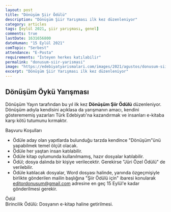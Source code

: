 ```yaml
---
layout: post
title: "Dönüşüm Şiir Ödülü"
description: "Dönüşüm Şiir Yarışması ilk kez düzenleniyor"
category: articles
tags: [eylül 2021, şiir yarışması, genel]
comments: true
lastDate: 1631656800    
dateHuman: "15 Eylül 2021"
comTopic: "Serbest"
attendance: "E-Posta"
requirements: "İsteyen herkes katılabilir"
permalink: "donusum-siir-yarismasi"
image: "https://edebiyatyarismalari.com/images/2021/agustos/donusum-siir-yarismasi.png"
excerpt: "Dönüşüm Şiir Yarışması ilk kez düzenleniyor"
---
```


## Dönüşüm Öykü Yarışması
Dönüşüm Yayın tarafından bu yıl ilk kez **Dönüşüm Şiir Ödülü** düzenleniyor. Dönüşüm adıyla kendisini açıklasa da yarışmanın amacı, kendini gösterememiş yazarları Türk Edebiyatı'na kazandırmak ve insanları e-kitaba karşı kötü tutumunu kırmaktır.

Başvuru Koşulları
- Ödüle aday olan yapıtlarda bulunduğu tarzda kendince "Dönüşüm"ünü yapabilmek temel ölçüt olacak.
- Ödüle her yaştan insan katılabilir.
- Ödüle kitap oylumunda kullanılmamış, hazır dosyalar katılabilir.
- Ödül; dosya dalında bir kişiye verilecektir. Gerekirse "Jüri Özel Ödülü" de verilebilir.
- Ödüle katılacak dosyalar, Word dosyası halinde, yanında özgeçmişiyle birlikte gönderilen mailin başlığına "Şiir Ödülü için" ibaresi konularak editordonusum@gmail.com adresine en geç 15 Eylül'e kadar gönderilmesi gerekir.

Ödül  
Birincilik Ödülü: Dosyanın e-kitap haline getirilmesi.